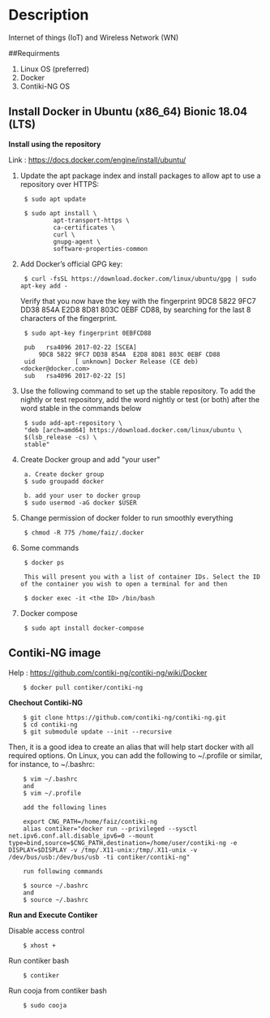 Description
===================
Internet of things (IoT) and Wireless Network (WN) 

##Requirments
1. Linux OS (preferred)
2. Docker
3. Contiki-NG OS

## Install Docker in Ubuntu (x86_64) Bionic 18.04 (LTS)

**Install using the repository**

Link : https://docs.docker.com/engine/install/ubuntu/

1. Update the apt package index and install packages to allow apt to use a repository over HTTPS:


    
        $ sudo apt update

        $ sudo apt install \
                apt-transport-https \
                ca-certificates \
                curl \
                gnupg-agent \
                software-properties-common

2. Add Docker’s official GPG key:

        $ curl -fsSL https://download.docker.com/linux/ubuntu/gpg | sudo apt-key add -

    Verify that you now have the key with the fingerprint 9DC8 5822 9FC7 DD38 854A  E2D8 8D81 803C 0EBF CD88, by searching for the last 8 characters of the fingerprint.

        $ sudo apt-key fingerprint 0EBFCD88

        pub   rsa4096 2017-02-22 [SCEA]
            9DC8 5822 9FC7 DD38 854A  E2D8 8D81 803C 0EBF CD88
        uid           [ unknown] Docker Release (CE deb) <docker@docker.com>
        sub   rsa4096 2017-02-22 [S]

3. Use the following command to set up the stable repository. To add the nightly or test repository, add the word nightly or test (or both) after the word stable in the commands below

        $ sudo add-apt-repository \
        "deb [arch=amd64] https://download.docker.com/linux/ubuntu \
        $(lsb_release -cs) \
        stable"

4. Create Docker group and add "your user"

        a. Create docker group 
        $ sudo groupadd docker

        b. add your user to docker group
        $ sudo usermod -aG docker $USER

5. Change permission of docker folder to run smoothly everything 

        $ chmod -R 775 /home/faiz/.docker

6. Some commands 

        $ docker ps    

        This will present you with a list of container IDs. Select the ID of the container you wish to open a terminal for and then

        $ docker exec -it <the ID> /bin/bash

7. Docker compose 

        $ sudo apt install docker-compose

## Contiki-NG image 

Help : https://github.com/contiki-ng/contiki-ng/wiki/Docker

        $ docker pull contiker/contiki-ng

**Chechout Contiki-NG**

        $ git clone https://github.com/contiki-ng/contiki-ng.git
        $ cd contiki-ng
        $ git submodule update --init --recursive

Then, it is a good idea to create an alias that will help start docker with all required options. On Linux, you can add the following to ~/.profile or similar, for instance, to ~/.bashrc:

        $ vim ~/.bashrc 
        and 
        $ vim ~/.profile

        add the following lines 

        export CNG_PATH=/home/faiz/contiki-ng
        alias contiker="docker run --privileged --sysctl net.ipv6.conf.all.disable_ipv6=0 --mount type=bind,source=$CNG_PATH,destination=/home/user/contiki-ng -e DISPLAY=$DISPLAY -v /tmp/.X11-unix:/tmp/.X11-unix -v /dev/bus/usb:/dev/bus/usb -ti contiker/contiki-ng"

        run following commands 

        $ source ~/.bashrc
        and 
        $ source ~/.bashrc


**Run and Execute Contiker**

Disable access control 

        $ xhost +

Run contiker bash

        $ contiker 

Run cooja from contiker bash

        $ sudo cooja



       